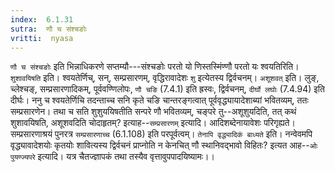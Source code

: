 ```yaml
---
index:  6.1.31
sutra:  णौ च संश्चङोः
vritti:  nyasa
---
```


`णौ च संश्चङोः` इति भिन्नाधिकरणे सप्तम्यौ---संश्चङोः परतो यो णिस्तस्मिंण्णौ परतो यः श्वयतिरिति। `शुशावयिषति` इति। श्वयतेर्णिच्, सन्, सम्प्रसारणम्, वृद्धिरावादेशः `शु` इत्येतस्य द्विर्वचनम्। `अशूशवत्` इति। लुङ्, च्लेश्चङ्, सम्प्रसारणादिकम्, पूर्ववण्णिलोपः, `णौ चङि` (7.4.1) इति ह्रस्वः, द्विर्वचनम्, `दीर्घो लघोः` (7.4.94) इति दीर्घः। ननु च श्वयतेर्णिचि तदन्ताच्च सनि कृते चङि चान्तरङ्गत्वात् पूर्ववृद्ध्यायादेशाब्यां भवितव्यम्, ततः सम्प्रसारणेन। तथा च सति शुशुययिषतीति सन्परे णौ भवितव्यम्, चङ्परे तु--अशूशुयदिति, तत् कथं शुशावयिषति, अशूशवदिति चोदाहृतम्? इत्याह--`सम्प्रसारणम्` इत्यादि। आदिशब्देनायावेशः परिगृह्यते। सम्प्रसारणाश्रयं पुनरत्र `सम्प्रसारणाच्च` (6.1.108) इति परपूर्वत्वम्। `तेनापि वृद्ध्यादिकं बाध्यते` इति। नन्वेवमपि वृद्ध्यावादेशयोः कृतयोः शावित्यस्य द्विर्वचनं प्राप्नोति न केनचित् णौ स्थानिवद्भावो विहितः? इत्यत आह--`ओः पुयण्ज्यपरे` इत्यादि। यत्र चैतज्ज्ञापकं तथा तस्यैव वृत्तावुपपादयिष्यामः।।

